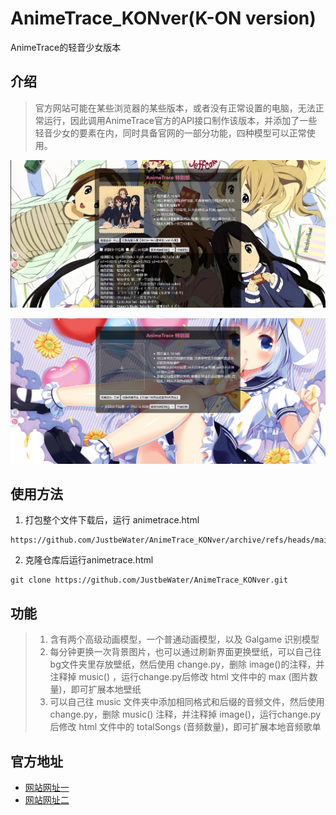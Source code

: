 # AnimeTrace_KONver(K-ON version) 
AnimeTrace的轻音少女版本
## 介绍
>官方网站可能在某些浏览器的某些版本，或者没有正常设置的电脑，无法正常运行，因此调用AnimeTrace官方的API接口制作该版本，并添加了一些轻音少女的要素在内，同时具备官网的一部分功能，四种模型可以正常使用。 

![界面图片1](./test/show_1.png "介绍图片1")  
  
![界面图片2](./test/show_2.png "介绍图片2")
## 使用方法
1. 打包整个文件下载后，运行 animetrace.html
```
https://github.com/JustbeWater/AnimeTrace_KONver/archive/refs/heads/main.zip
```
2. 克隆仓库后运行animetrace.html
```
git clone https://github.com/JustbeWater/AnimeTrace_KONver.git
```
## 功能 
>1. 含有两个高级动画模型，一个普通动画模型，以及 Galgame 识别模型
>2. 每分钟更换一次背景图片，也可以通过刷新界面更换壁纸，可以自己往bg文件夹里存放壁纸，然后使用 change.py，删除 image()的注释，并注释掉 music() ，运行change.py后修改 html 文件中的 max (图片数量)，即可扩展本地壁纸
>3. 可以自己往 music 文件夹中添加相同格式和后缀的音频文件，然后使用 change.py，删除 music() 注释，并注释掉 image()，运行change.py后修改 html 文件中的 totalSongs (音频数量)，即可扩展本地音频歌单
## 官方地址
+ [网站网址一](https://www.animetrace.com/)
+ [网站网址二](https://ai.animedb.cn/)
